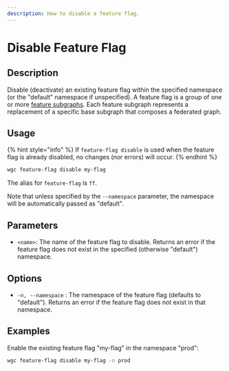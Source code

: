 ```yaml
---
description: How to disable a feature flag.
---
```


# Disable Feature Flag

## Description

Disable (deactivate) an existing feature flag within the specified namespace (or the "default" namespace if unspecified). A feature flag is a group of one or more [feature subgraphs](../feature-subgraph/). Each feature subgraph represents a replacement of a specific base subgraph that composes a federated graph.

## Usage

{% hint style="info" %}
If `feature-flag disable` is used when the feature flag is already disabled, no changes (nor errors) will occur.
{% endhint %}

```bash
wgc feature-flag disable my-flag
```

The alias for `feature-flag` is `ff`.

Note that unless specified by the `--namespace` parameter, the namespace will be automatically passed as "default".

## Parameters

* `<name>`: The name of the feature flag to disable. Returns an error if the feature flag does not exist in the specified (otherwise "default") namespace.

## Options

* `-n, --namespace` : The namespace of the feature flag (defaults to "default"). Returns an error if the feature flag does not exist in that namespace.

## Examples

Enable the existing feature flag "my-flag" in the namespace "prod":

```sh
wgc feature-flag disable my-flag -n prod
```

